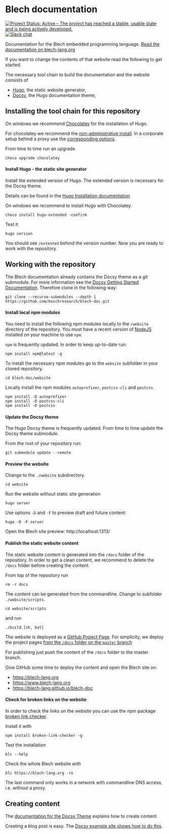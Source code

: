 # Blech documentation

[![Project Status: Active – The project has reached a stable, usable state and is being actively developed.](https://www.repostatus.org/badges/latest/active.svg)](https://www.repostatus.org/#active) [![Slack chat](https://img.shields.io/static/v1?logo=slack&style=flat&label=slack&color=green&message=blech-lang)](http://chat.blech-lang.org)

Documentation for the Blech embedded programming language.
[Read the documentation on blech-lang.org](https://www.blech-lang.org)

If you want to change the contents of that website read the following to get started.

The necessary tool chain to build the documentation and the website consists of

* [Hugo](https://gohugo.io/), the static website generator, 
* [Docsy](https://www.docsy.dev/), the Hugo documentation theme, 

## Installing the tool chain for this repository

On windows we recommend [Chocolatey](https://chocolatey.org/) for the installation of Hugo.

For chocolatey we recommend the [non-administrative install](https://chocolatey.org/docs/installation#non-administrative-install).
In a corporate setup behind a proxy use the [corresponding options](https://chocolatey.org/docs/installation#installing-behind-a-proxy).

From time to time run an upgrade.
```
choco upgrade chocolatey
```

#### Install Hugo - the static site generator

Install the extended version of Hugo. The extended version is necessary for the Docsy theme. 

Details can be found in the [Hugo Installation documentation](https://gohugo.io/getting-started/installing/)

On windows we recommend to install Hugo with Chocolatey.
```
choco install hugo-extended -confirm
```

Test it
```
hugo version
```
You should see `/extented` behind the version number.
Now you are ready to work with the repository.

## Working with the repository 

The Blech documentation already contains the Docsy theme as a git submodule. For more information see the [Docsy Getting Started Documentation](https://www.docsy.dev/docs/getting-started/). 
Therefore clone in the following way:

```
git clone --recurse-submodules --depth 1 https://github.com/boschresearch/blech-doc.git
```

#### Install local npm modules

You need to install the following npm modules locally to the `/website` directory of the repository. You must have a recent version of [NodeJS](https://nodejs.org/) installed on your machine to use `npm`.

`npm` is frequently updated. In order to keep up-to-date run:

```
npm install npm@latest -g
```

To install the necessary npm modules go to the `website` subfolder in your cloned repository.

```
cd blech-doc/website
```

Locally install the npm modules `autoprefixer`, `postcss-cli` and `postcss`.

```
npm install -D autoprefixer
npm install -D postcss-cli
npm install -D postcss
```

#### Update the Docsy theme

The Hugo Docsy theme is frequently updated. From time to time update the Docsy theme submodule.

From the root of your repository run:
```
git submodule update --remote
```

#### Preview the website

Change to the `./website` subdirectory.

```
cd website
```

Run the website without static site generation

```
hugo server
```

Use options `-D` and  `-F` to preview draft and future content:

```
hugo -D -F server
````

Open the Blech site preview: http://localhost:1313/

#### Publish the static website content

The static website content is generated into the `/docs` folder of the repository. In order to get a clean content, we recommend to delete the `/docs` folder before creating the content.

From top of the repository run
```
rm -r docs
```

The content can be generated from the commandline.
Change to subfolder `./website/scripts`.
```
cd website/scripts
```
and run 
```
./build.[sh, bat]
```

The website is deployed as a [GitHub Project Page](https://gohugo.io/hosting-and-deployment/hosting-on-github/#github-project-pages). For simplicity, we deploy the project pages [from the `/docs` folder on the `master` branch](https://gohugo.io/hosting-and-deployment/hosting-on-github/#deployment-of-project-pages-from-docs-folder-on-master-branch)

For publishing just push the content of the `/docs` folder to the master branch.


Give GitHub some time to deploy the content and open the Blech site on: 

* https://blech-lang.org 
* https://www.blech-lang.org
* https://blech-lang.github.io/blech-doc


#### Check for broken links on the website

In order to check the links on the website you can use the npm package [broken link checker](https://github.com/stevenvachon/broken-link-checker).

Install it with

```
npm install broken-link-checker -g
```

Test the installation

```
blc --help
```

Check the whole Blech website with
```
blc https://blech-lang.org -ro
```

The last command only works in a network with commandline DNS access, i.e. without a proxy.

## Creating content

The [documentation for the Docsy Theme](https://www.docsy.dev/docs/adding-content/) explains how to create content.

Creating a blog post is easy. The [Docsy example site shows how to do this](https://example.docsy.dev/blog/2018/10/06/easy-documentation-with-docsy/).






